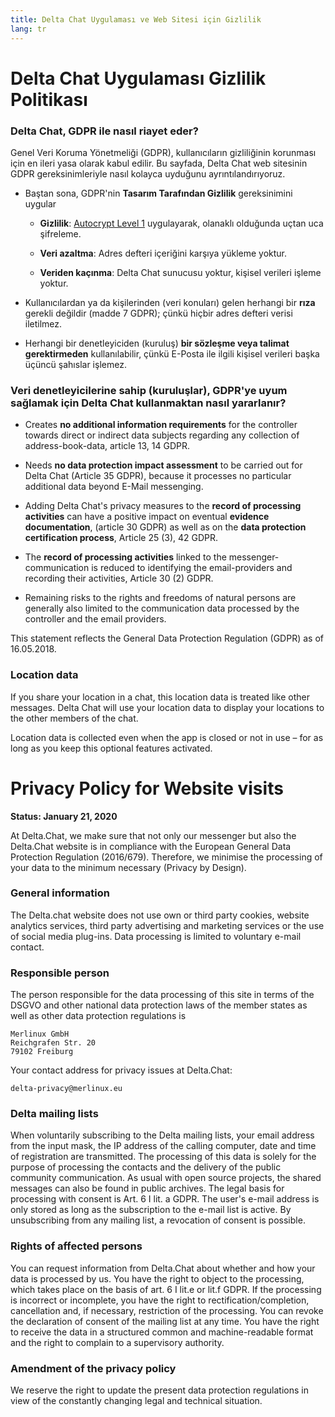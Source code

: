 ```yaml
---
title: Delta Chat Uygulaması ve Web Sitesi için Gizlilik
lang: tr
---
```


# Delta Chat Uygulaması Gizlilik Politikası 

### Delta Chat, GDPR ile nasıl riayet eder?

Genel Veri Koruma Yönetmeliği (GDPR), kullanıcıların gizliliğinin korunması için
en ileri yasa olarak kabul edilir. 
Bu sayfada, Delta Chat web sitesinin GDPR gereksinimleriyle nasıl 
kolayca uyduğunu ayrıntılandırıyoruz. 

- Baştan sona, GDPR'nin **Tasarım Tarafından Gizlilik** gereksinimini uygular

  - **Gizlilik**: [Autocrypt
  Level 1](https://autocrypt.org) uygulayarak, olanaklı olduğunda uçtan uca şifreleme.

  - **Veri azaltma**: Adres defteri içeriğini karşıya yükleme yoktur.

  - **Veriden kaçınma**: Delta Chat sunucusu yoktur, kişisel verileri işleme yoktur.

- Kullanıcılardan ya da kişilerinden (veri konuları) gelen herhangi bir **rıza** gerekli değildir (madde 7 GDPR); çünkü hiçbir adres defteri verisi iletilmez.

- Herhangi bir denetleyiciden (kuruluş) **bir sözleşme veya talimat gerektirmeden** kullanılabilir, çünkü E-Posta ile ilgili kişisel verileri başka üçüncü şahıslar işlemez.


### Veri denetleyicilerine sahip (kuruluşlar), GDPR'ye uyum sağlamak için Delta Chat kullanmaktan nasıl yararlanır?

- Creates **no additional information requirements** for the controller towards direct or indirect data subjects 
  regarding any collection of address-book-data, article 13, 14 GDPR.

- Needs **no data protection impact assessment**  to be carried out for Delta Chat (Article 35 GDPR), because it processes no particular additional data beyond E-Mail messenging.

- Adding Delta Chat's privacy measures to the 
  **record of processing activities** can have a positive impact 
  on eventual **evidence documentation**, (article 30 GDPR) 
  as well as on the **data protection certification process**, Article 25 (3), 42 GDPR.

- The **record of processing activities** linked to the messenger-communication is
  reduced to identifying the email-providers and recording their activities, Article 30 (2) GDPR.

- Remaining risks to the rights and freedoms of natural persons 
  are generally also limited to the communication data processed 
  by the controller and the email providers.



This statement reflects the General Data Protection Regulation (GDPR) as of 16.05.2018.


### Location data

If you share your location in a chat,
this location data is treated like other messages.
Delta Chat will use your location data to display your locations
to the other members of the chat.

Location data is collected even when the app is closed or not in use
– for as long as you keep this optional features activated.


# Privacy Policy for Website visits 

**Status: January 21, 2020**

At Delta.Chat, we make sure that not only our messenger but also the Delta.Chat
website is in compliance with the European General Data Protection Regulation
(2016/679). Therefore, we minimise the processing of your data to the minimum
necessary (Privacy by Design).

### General information

The Delta.chat website does not use own or third party cookies, website
analytics services, third party advertising and marketing services or the use
of social media plug-ins. Data processing is limited to voluntary e-mail
contact.

### Responsible person

The person responsible for the data processing of this site in terms of the
DSGVO and other national data protection laws of the member states as well as
other data protection regulations is

	Merlinux GmbH
	Reichgrafen Str. 20 
	79102 Freiburg

Your contact address for privacy issues at Delta.Chat:

	delta-privacy@merlinux.eu

### Delta mailing lists

When voluntarily subscribing to the Delta mailing lists, your email address
from the input mask, the IP address of the calling computer, date and time of
registration are transmitted. The processing of this data is solely for the
purpose of processing the contacts and the delivery of the public community
communication. As usual with open source projects, the shared messages can also
be found in public archives. The legal basis for processing with consent is
Art. 6 I lit. a GDPR. The user's e-mail address is only stored as long as the
subscription to the e-mail list is active. By unsubscribing from any mailing
list, a revocation of consent is possible.

### Rights of affected persons

You can request information from Delta.Chat about whether and how your data is
processed by us. You have the right to object to the processing, which takes
place on the basis of art. 6 I lit.e or lit.f GDPR. If the processing is
incorrect or incomplete, you have the right to rectification/completion,
cancellation and, if necessary, restriction of the processing. You can revoke
the declaration of consent of the mailing list at any time. You have the right
to receive the data in a structured common and machine-readable format and the
right to complain to a supervisory authority.

### Amendment of the privacy policy

We reserve the right to update the present data protection regulations in view
of the constantly changing legal and technical situation.


